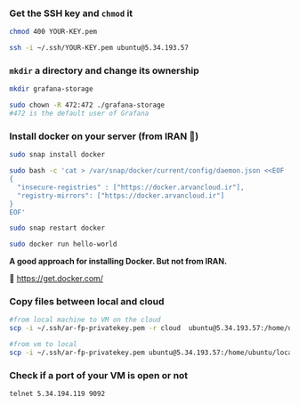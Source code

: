 ### Get the SSH key and `chmod` it 

```bash
chmod 400 YOUR-KEY.pem

ssh -i ~/.ssh/YOUR-KEY.pem ubuntu@5.34.193.57
```

### `mkdir` a directory and change its ownership

```bash
mkdir grafana-storage

sudo chown -R 472:472 ./grafana-storage
#472 is the default user of Grafana
```

###  Install docker on your server (from IRAN 🤔)

```bash
sudo snap install docker

sudo bash -c 'cat > /var/snap/docker/current/config/daemon.json <<EOF
{
  "insecure-registries" : ["https://docker.arvancloud.ir"],
  "registry-mirrors": ["https://docker.arvancloud.ir"]
}
EOF'

sudo snap restart docker

sudo docker run hello-world
```

**A good approach for installing Docker. But not from IRAN.** 

🛑 https://get.docker.com/

### Copy files between local and cloud

```bash
#from local machine to VM on the cloud
scp -i ~/.ssh/ar-fp-privatekey.pem -r cloud  ubuntu@5.34.193.57:/home/ubuntu/docker-stack

#from vm to local
scp -i ~/.ssh/ar-fp-privatekey.pem ubuntu@5.34.193.57:/home/ubuntu/local/docker-compose.yaml /mnt/c/Users/fozou/Desktop/dc.yaml
```

### Check if a port of your VM is open or not

```bash
telnet 5.34.194.119 9092
```


